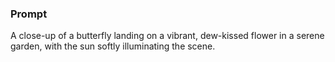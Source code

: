 ### Prompt

A close-up of a butterfly landing on a vibrant, dew-kissed flower in a serene garden, with the sun softly illuminating the scene.

